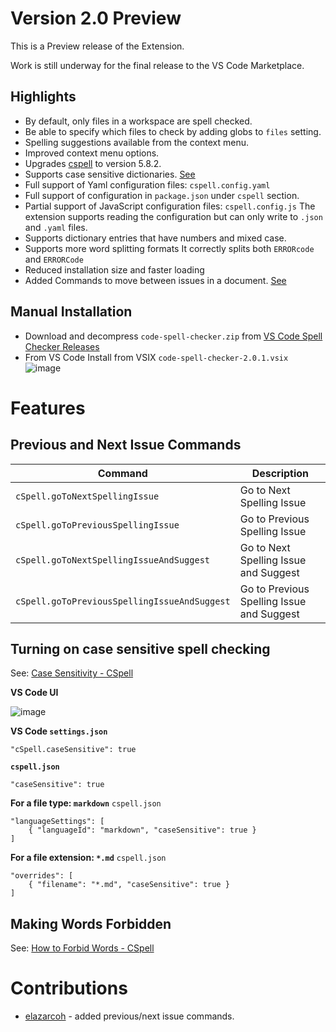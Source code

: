 # Version 2.0 Preview

This is a Preview release of the Extension.

Work is still underway for the final release to the VS Code Marketplace.

## Highlights

-   By default, only files in a workspace are spell checked.
-   Be able to specify which files to check by adding globs to `files` setting.
-   Spelling suggestions available from the context menu.
-   Improved context menu options.
-   Upgrades [cspell](https://www.npmjs.com/package/cspell) to version 5.8.2.
-   Supports case sensitive dictionaries. [See](#Turning-on-case-sensitive-spell-checking)
-   Full support of Yaml configuration files: `cspell.config.yaml`
-   Full support of configuration in `package.json` under `cspell` section.
-   Partial support of JavaScript configuration files: `cspell.config.js`
    The extension supports reading the configuration but can only write to `.json` and `.yaml` files.
-   Supports dictionary entries that have numbers and mixed case.
-   Supports more word splitting formats
    It correctly splits both `ERRORcode` and `ERRORCode`
-   Reduced installation size and faster loading
-   Added Commands to move between issues in a document. [See](#Previous-and-Next-Issue-Commands)

## Manual Installation

-   Download and decompress `code-spell-checker.zip` from [VS Code Spell Checker Releases](https://github.com/streetsidesoftware/vscode-spell-checker/releases)
-   From VS Code Install from VSIX `code-spell-checker-2.0.1.vsix`
    ![image](https://user-images.githubusercontent.com/3740137/120071300-f0a27600-c08e-11eb-9828-155be0405510.png)

# Features

## Previous and Next Issue Commands

| Command                                      | Description                               |
| -------------------------------------------- | ----------------------------------------- |
| `cSpell.goToNextSpellingIssue`               | Go to Next Spelling Issue                 |
| `cSpell.goToPreviousSpellingIssue`           | Go to Previous Spelling Issue             |
| `cSpell.goToNextSpellingIssueAndSuggest`     | Go to Next Spelling Issue and Suggest     |
| `cSpell.goToPreviousSpellingIssueAndSuggest` | Go to Previous Spelling Issue and Suggest |

## Turning on case sensitive spell checking

See: [Case Sensitivity - CSpell](https://streetsidesoftware.github.io/cspell/docs/case-sensitive/)

**VS Code UI**

![image](https://user-images.githubusercontent.com/3740137/129460586-498f1bf4-3b53-43d6-b525-7ad283b8e8bf.png)

**VS Code `settings.json`**

```jsonc
"cSpell.caseSensitive": true
```

**`cspell.json`**

```jsonc
"caseSensitive": true
```

**For a file type: `markdown`**
`cspell.json`

```jsonc
"languageSettings": [
    { "languageId": "markdown", "caseSensitive": true }
]
```

**For a file extension: `*.md`**
`cspell.json`

```jsonc
"overrides": [
    { "filename": "*.md", "caseSensitive": true }
]
```

## Making Words Forbidden

See: [How to Forbid Words - CSpell](https://streetsidesoftware.github.io/cspell/docs/forbidden-words/)

# Contributions

-   [elazarcoh](https://github.com/elazarcoh) - added previous/next issue commands.

<!---
cspell:ignore elazarcoh
--->
